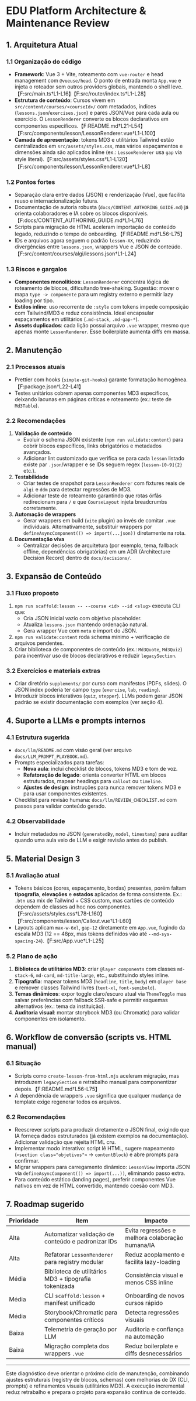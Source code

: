 # EDU Platform Architecture & Maintenance Review

## 1. Arquitetura Atual

### 1.1 Organização do código

- **Framework**: Vue 3 + Vite, roteamento com `vue-router` e head management com `@vueuse/head`. O ponto de entrada monta `App.vue` e injeta o roteador sem outros providers globais, mantendo o shell leve.【F:src/main.ts†L1-L16】【F:src/router/index.ts†L1-L28】
- **Estrutura de conteúdo**: Cursos vivem em `src/content/courses/<courseId>/` com metadados, índices (`lessons.json`/`exercises.json`) e pares JSON/Vue para cada aula ou exercício. O `LessonRenderer` converte os blocos declarativos em componentes específicos.【F:README.md†L21-L54】【F:src/components/lesson/LessonRenderer.vue†L1-L100】
- **Camada de apresentação**: tokens MD3 e utilitários Tailwind estão centralizados em `src/assets/styles.css`, mas vários espaçamentos e dimensões ainda são aplicados inline (ex.: `LessonRenderer` usa `gap` via style literal).【F:src/assets/styles.css†L1-L120】【F:src/components/lesson/LessonRenderer.vue†L1-L8】

### 1.2 Pontos fortes

- Separação clara entre dados (JSON) e renderização (Vue), que facilita reuso e internacionalização futura.
- Documentação de autoria robusta (`docs/CONTENT_AUTHORING_GUIDE.md`) já orienta colaboradores e IA sobre os blocos disponíveis.【F:docs/CONTENT_AUTHORING_GUIDE.md†L1-L76】
- Scripts para migração de HTML aceleram importação de conteúdo legado, reduzindo o tempo de onboarding.【F:README.md†L56-L75】
- IDs e arquivos agora seguem o padrão `lesson-XX`, reduzindo divergências entre `lessons.json`, wrappers Vue e JSON de conteúdo.【F:src/content/courses/algi/lessons.json†L1-L24】

### 1.3 Riscos e gargalos

- **Componentes monolíticos**: `LessonRenderer` concentra lógica de roteamento de blocos, dificultando tree-shaking. Sugestão: mover o mapa `type -> componente` para um registry externo e permitir lazy loading por tipo.
- **Estilos inline**: uso recorrente de `:style` com tokens impede composição com Tailwind/MD3 e reduz consistência. Ideal encapsular espaçamentos em utilitários (`.md-stack`, `.md-gap-*`).
- **Assets duplicados**: cada lição possui arquivo `.vue` wrapper, mesmo que apenas monte `LessonRenderer`. Esse boilerplate aumenta diffs em massa.

## 2. Manutenção

### 2.1 Processos atuais

- Prettier com hooks (`simple-git-hooks`) garante formatação homogênea.【F:package.json†L22-L41】
- Testes unitários cobrem apenas componentes MD3 específicos, deixando lacunas em páginas críticas e roteamento (ex.: teste de `Md3Table`).

### 2.2 Recomendações

1. **Validação de conteúdo**
   - Evoluir o schema JSON existente (`npm run validate:content`) para cobrir blocos específicos, links obrigatórios e metadados avançados.
   - Adicionar lint customizado que verifica se para cada `lesson` listado existe par `.json`/wrapper e se IDs seguem regex (`lesson-[0-9]{2}` etc.).
2. **Testabilidade**
   - Criar testes de snapshot para `LessonRenderer` com fixtures reais de `algi` e `ddm` para detectar regressões de MD3.
   - Adicionar teste de roteamento garantindo que rotas órfãs redirecionam para `/` e que `CourseLayout` injeta breadcrumbs corretamente.
3. **Automação de wrappers**
   - Gerar wrappers em build (`vite` plugin) ao invés de comitar `.vue` individuais. Alternativamente, substituir wrappers por `defineAsyncComponent(() => import(...json))` diretamente na rota.
4. **Documentação viva**
   - Centralizar decisões de arquitetura (por exemplo, tema, fallback offline, dependências obrigatórias) em um ADR (Architecture Decision Record) dentro de `docs/decisions/`.

## 3. Expansão de Conteúdo

### 3.1 Fluxo proposto

1. `npm run scaffold:lesson -- --course <id> --id <slug>` executa CLI que:
   - Cria JSON inicial vazio com objetivo placeholder.
   - Atualiza `lessons.json` mantendo ordenação natural.
   - Gera wrapper Vue com `meta` e import do JSON.
2. `npm run validate:content` roda schema mínimo + verificação de arquivos pendentes.
3. Criar biblioteca de componentes de conteúdo (ex.: `Md3Quote`, `Md3Quiz`) para incentivar uso de blocos declarativos e reduzir `legacySection`.

### 3.2 Exercícios e materiais extras

- Criar diretório `supplements/` por curso com manifestos (PDFs, slides). O JSON index poderia ter campo `type` (`exercise`, `lab`, `reading`).
- Introduzir blocos interativos (`quiz`, `stepper`). LLMs podem gerar JSON padrão se existir documentação com exemplos (ver seção 4).

## 4. Suporte a LLMs e prompts internos

### 4.1 Estrutura sugerida

- `docs/llm/README.md` com visão geral (ver arquivo `docs/LLM_PROMPT_PLAYBOOK.md`).
- Prompts especializados para tarefas:
  - **Nova aula**: inclui checklist de blocos, tokens MD3 e tom de voz.
  - **Refatoração de legado**: orienta converter HTML em blocos estruturados, mapear headings para `callout` ou `timeline`.
  - **Ajustes de design**: instruções para nunca remover tokens MD3 e para usar componentes existentes.
- Checklist para revisão humana: `docs/llm/REVIEW_CHECKLIST.md` com passos para validar conteúdo gerado.

### 4.2 Observabilidade

- Incluir metadados no JSON (`generatedBy`, `model`, `timestamp`) para auditar quando uma aula veio de LLM e exigir revisão antes do publish.

## 5. Material Design 3

### 5.1 Avaliação atual

- Tokens básicos (cores, espaçamento, bordas) presentes, porém faltam **tipografia**, **elevações** e **estados** aplicados de forma consistente. Ex.: `.btn` usa mix de Tailwind + CSS custom, mas cartões de conteúdo dependem de classes ad hoc nos componentes.【F:src/assets/styles.css†L78-L160】【F:src/components/lesson/Callout.vue†L1-L60】
- Layouts aplicam `max-w-6xl`, `gap-12` diretamente em `App.vue`, fugindo da escala MD3 (12 == 48px, mas tokens definidos vão até `--md-sys-spacing-24`).【F:src/App.vue†L1-L25】

### 5.2 Plano de ação

1. **Biblioteca de utilitários MD3**: criar `@layer components` com classes `md-stack-6`, `md-card`, `md-title-large`, etc., substituindo styles inline.
2. **Tipografia**: mapear tokens MD3 (`headline`, `title`, `body`) em `@layer base` e remover classes Tailwind livres (`text-xl`, `font-semibold`).
3. **Temas dinâmicos**: expor toggle claro/escuro atual via `ThemeToggle` mas salvar preferências com fallback SSR-safe e permitir esquemas alternativos (ex.: tema da instituição).
4. **Auditoria visual**: montar storybook MD3 (ou Chromatic) para validar componentes em isolamento.

## 6. Workflow de conversão (scripts vs. HTML manual)

### 6.1 Situação

- Scripts como `create-lesson-from-html.mjs` aceleram migração, mas introduzem `legacySection` e retrabalho manual para componentizar depois.【F:README.md†L56-L75】
- A dependência de wrappers `.vue` significa que qualquer mudança de template exige regenerar todos os arquivos.

### 6.2 Recomendações

- Reescrever scripts para produzir diretamente o JSON final, exigindo que IA forneça dados estruturados (já existem exemplos na documentação). Adicionar validação que rejeita HTML cru.
- Implementar modo interativo: script lê HTML, sugere mapeamento (`<section class="objetivos">` -> `contentBlock`) e abre prompts para confirmar.
- Migrar wrappers para carregamento dinâmico: `LessonView` importa JSON via `defineAsyncComponent(() => import(...))`, eliminando passo extra.
- Para conteúdo estático (landing pages), preferir componentes Vue nativos em vez de HTML convertido, mantendo coesão com MD3.

## 7. Roadmap sugerido

| Prioridade | Item                                                  | Impacto                                          |
| ---------- | ----------------------------------------------------- | ------------------------------------------------ |
| Alta       | Automatizar validação de conteúdo e padronizar IDs    | Evita regressões e melhora colaboração humana/IA |
| Alta       | Refatorar `LessonRenderer` para registry modular      | Reduz acoplamento e facilita lazy-loading        |
| Média      | Biblioteca de utilitários MD3 + tipografia tokenizada | Consistência visual e menos CSS inline           |
| Média      | CLI `scaffold:lesson` + manifest unificado            | Onboarding de novos cursos rápido                |
| Média      | Storybook/Chromatic para componentes críticos         | Detecta regressões visuais                       |
| Baixa      | Telemetria de geração por LLM                         | Auditoria e confiança na automação               |
| Baixa      | Migração completa dos wrappers `.vue`                 | Reduz boilerplate e diffs desnecessários         |

---

Este diagnóstico deve orientar o próximo ciclo de manutenção, combinando ajustes estruturais (registry de blocos, schemas) com melhorias de DX (CLI, prompts) e refinamentos visuais (utilitários MD3). A execução incremental reduz retrabalho e prepara o projeto para expansão contínua de conteúdo.
